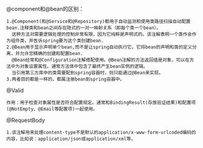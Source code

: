 @component和@bean的区别：
  
    1.@Component(和@Service和@Repository)都用于自动监测和使用类路径扫描自动配置bean.注释类和bean之间存在隐式的一对一映射关系（即每个类一个bean）。
      这种方法对需要逻辑处理的控制非常有限，因为它纯粹是声明式的。该注解表明一个类作会作为组件类，并告诉spring要为这个类创建bean.
    2.@Bean用于显示声明单个bean,而不是让spring自动执行它。它将bean的声明和类的定义分离，并允许您精确的创建和配置bean.
      @Bean经常和@Configuration注解搭配使用。@Bean注解的方法返回值是对象，可以在方法中为对象设置属性。通常方法体中包含了最终产生bean实例的逻辑。
      当引用第三方库中的类需要配到spring容器时，则只能通过@Bean来实现。
    3.两者目的都是一样的，都属注册bean到spring容器中。
@Valid
    
    作用：用于检查对象属性是否符合配置规定。通常和BindingResult(存放验证结果)和配置项(@NotEmpty、@Email等配置项)一起使用。
@RequestBody
    
    1.该注解用来处理content-type不是默认的application/x-www-form-urlcoded编码的内容，比如说：application/json或application/xml等。